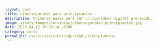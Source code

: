 ```yaml
---
layout: post
title: Ciberseguridad para principiantes
description: Primeros pasos para ser un ciudadano digital precavido.
image: assets/images/servicios/ciberseguridad-principiantes.jpg
date: 2022-04-12 16:20:14 -0700
category: curso
permalink: /servicios/ciberseguridad-principiantes/
---
```

